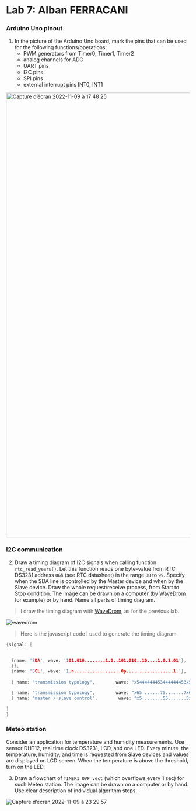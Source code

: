 # Lab 7: Alban FERRACANI

### Arduino Uno pinout

1. In the picture of the Arduino Uno board, mark the pins that can be used for the following functions/operations:
   * PWM generators from Timer0, Timer1, Timer2
   * analog channels for ADC
   * UART pins
   * I2C pins
   * SPI pins
   * external interrupt pins INT0, INT1
  
<img width="1217" alt="Capture d’écran 2022-11-09 à 17 48 25" src="https://user-images.githubusercontent.com/114081879/200890616-075761e8-1e01-47a7-93bc-0be7fc0f7b2a.png">


### I2C communication

2. Draw a timing diagram of I2C signals when calling function `rtc_read_years()`. Let this function reads one byte-value from RTC DS3231 address `06h` (see RTC datasheet) in the range `00` to `99`. Specify when the SDA line is controlled by the Master device and when by the Slave device. Draw the whole request/receive process, from Start to Stop condition. The image can be drawn on a computer (by [WaveDrom](https://wavedrom.com/) for example) or by hand. Name all parts of timing diagram.

>I draw the timing diagram with [WaveDrom](https://wavedrom.com/), as for the previous lab.

![wavedrom](https://user-images.githubusercontent.com/114081879/201964081-5d611d69-cd82-4e48-97ba-fe000df40fcd.svg)

>Here is the javascript code I used to generate the timing diagram.
```c
{signal: [

  
  {name: 'SDA', wave: '101.010........1.0..101.010..10....1.0.1.01'},
  {},
  {name: 'SCL', wave: '1.n..................0p..................1.'},
  
  { name: "transmission typology",        wave: "x5444444453444444453x544444445344444444453x", data: ["start","A6", "A5", "A4", "A3","A2","A1","A0","R/W","ACK","A6", "A5", "A4", "A3","A2","A1","A0","R/W","ACK","start","A6", "A5", "A4", "A3","A2","A1","A0","R/W","ACK","D7","D6", "D5", "D4", "D3","D2","D1","D0","R/W","NACK", "stop"] },

  { name: "transmission typology",        wave: "x65.......75.......7x65.......75........76x", data: ["start","Slave address + W (0xD0) ", "ACK", "Register address + W (0x0C)","ACK","start","Slave address + R (0xD1)", "ACK","Read 1 byte from slave", "NACK", "stop"] },
  { name: "master / slave control",        wave: "x5........55.......5x5.........5........5.x", data: ["M","S","M","S","S","S","M"] },

]
}
```


### Meteo station

Consider an application for temperature and humidity measurements. Use sensor DHT12, real time clock DS3231, LCD, and one LED. Every minute, the temperature, humidity, and time is requested from Slave devices and values are displayed on LCD screen. When the temperature is above the threshold, turn on the LED.

3. Draw a flowchart of `TIMER1_OVF_vect` (which overflows every 1&nbsp;sec) for such Meteo station. The image can be drawn on a computer or by hand. Use clear description of individual algorithm steps.

![Capture d’écran 2022-11-09 à 23 29 57](https://user-images.githubusercontent.com/114081879/200955991-f812e497-d681-43be-9f6c-4f2c47690b24.png)

